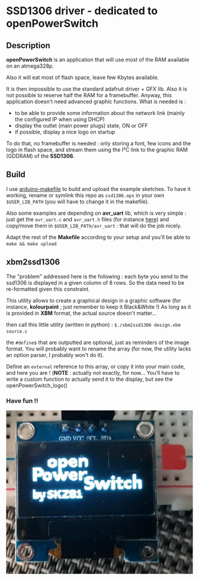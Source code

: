 # SSD1306 driver - dedicated to openPowerSwitch

## Description

**openPowerSwitch** is an application that will use most of the RAM available on an atmega328p.

Also it will eat most of flash space, leave few Kbytes available.

It is then impossible to use the standard adafruit driver + GFX lib. Also it is not possible to reserve half the RAM for a framebuffer.
Anyway, this application doesn't need advanced graphic functions. What is needed is :
- to be able to provide some information about the network link (mainly the configured IP when using DHCP)
- display the outlet (main power plugs) state, ON or OFF
- if possible, display a nice logo on startup

To do that, no framebuffer is needed : only storing a font, few icons and the logo in flash space, and stream them using the I²C link to the graphic RAM (GDDRAM) of the **SSD1306**.



## Build

I use [arduino-makefile](https://github.com/sudar/Arduino-Makefile) to build and upload the example sketches.
To have it working, rename or symlink this repo as `ssd1306.ops` in your own `$USER_LIB_PATH` (you will have to change it in the makefile).

Also some examples are depending on **avr_uart** lib, which is very simple : just get the `avr_uart.c` and `avr_uart.h` files (for instance [here](https://github.com/SKZ81/avr_misc_sketches/tree/DHT22)) and copy/move them in `$USER_LIB_PATH/avr_uart` : that will do the job nicely.

Adapt the rest of the **Makefile** according to your setup and you'll be able to `make && make upload`


## xbm2ssd1306

The "problem" addressed here is the following : each byte you send to the ssd1306 is displayed in a given column of 8 rows.
So the data need to be re-formatted given this constraint.

This utility allows to create a graphical design in a graphic software (for instance, **kolourpaint** ; just remember to keep it Black&White !)
As long as it is provided in **XBM** format, the actual source doesn't matter...

then call this little utility (written in python) :
`$./xbm2ssd1306 design.xbm source.c`

the `#define`s that are outputted are optional, just as reminders of the image format. You will probably want to rename the array (for now, the utility lacks an option parser, I probably won't do it).

Define an `external` reference to this array, or copy it into your main code, and here you are !
(**NOTE** : actually not exactly, for now... You'll have to write a custom function to actually send it to the display, but see the openPowerSwitch_logo()

### Have fun !!

![ssd1306 display with openPowerSwitch logo](https://github.com/SKZ81/ssd1306_openPowerSwitch/blob/master/images/ssd1306_ops_logo.jpg "openPowerSwitch logo on ssd1306 display")
